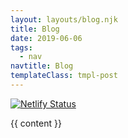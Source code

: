 ```yaml
---
layout: layouts/blog.njk
title: Blog
date: 2019-06-06
tags:
  - nav
navtitle: Blog
templateClass: tmpl-post
---
```


[![Netlify Status](https://api.netlify.com/api/v1/badges/e07eb8d2-593a-4c5c-b6a4-b15312d26372/deploy-status)](https://app.netlify.com/sites/toddl/deploys)

{{ content }}
